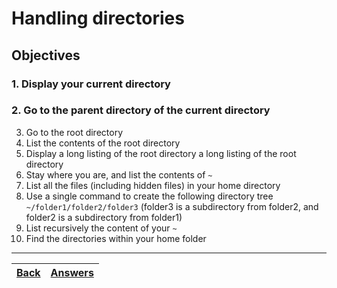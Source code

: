 # Handling directories

## Objectives

### 1. Display your current directory
### 2. Go to the parent directory of the current directory
3. Go to the root directory
4. List the contents of the root directory
5. Display a long listing of the root directory a long listing of the root directory
6. Stay where you are, and list the contents of `~`
7. List all the files (including hidden files) in your home directory
8. Use a single command to create the following directory tree `~/folder1/folder2/folder3` (folder3 is a subdirectory from folder2, and folder2 is a subdirectory from folder1)
9. List recursively the content of your `~` 
10. Find the directories within your home folder


---

[Back](/README.md)| [Answers](https://github.com/ricmmartins/fasthack-linux-answers/blob/main/challenges/lab-working-directories.md) | 
:----- |:-----
